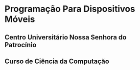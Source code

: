 # Programação Para Dispositivos Móveis

## Centro Universitário Nossa Senhora do Patrocínio

## Curso de Ciência da Computação
